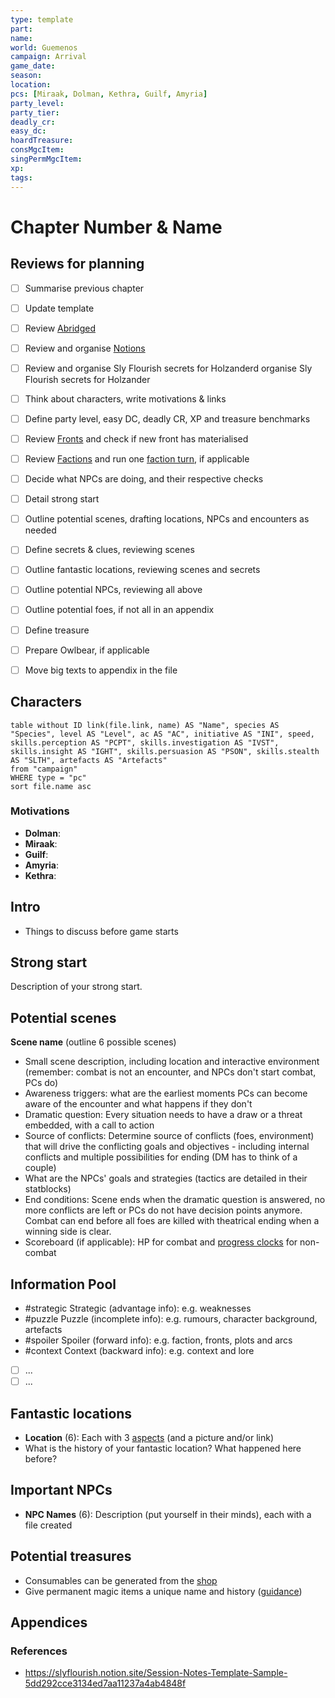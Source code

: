 ```yaml
---
type: template
part: 
name: 
world: Guemenos
campaign: Arrival
game_date: 
season: 
location: 
pcs: [Miraak, Dolman, Kethra, Guilf, Amyria]
party_level: 
party_tier: 
deadly_cr: 
easy_dc: 
hoardTreasure: 
consMgcItem: 
singPermMgcItem: 
xp: 
tags:  
---
```


# Chapter Number & Name

## Reviews for planning

- [ ] Summarise previous chapter
- [ ] Update template
- [ ] Review [Abridged](../context/abridged.md)
- [ ] Review and organise [Notions](../../notions.md)
- [ ] Review and organise Sly Flourish secrets for Holzanderd organise Sly Flourish secrets for Holzander
- [ ] Think about characters, write motivations & links
- [ ] Define party level, easy DC, deadly CR, XP and treasure benchmarks
- [ ] Review [Fronts](../factions/_fronts.md) and check if new front has materialised
- [ ] Review [Factions](../factions/_factionGame.md) and run one [faction turn](../../rules/factionRules.md), if applicable
- [ ] Decide what NPCs are doing, and their respective checks
- [ ] Detail strong start
- [ ] Outline potential scenes, drafting locations, NPCs and encounters as needed
- [ ] Define secrets & clues, reviewing scenes
- [ ] Outline fantastic locations, reviewing scenes and secrets
- [ ] Outline potential NPCs, reviewing all above
- [ ] Outline potential foes, if not all in an appendix
- [ ] Define treasure
- [ ] Prepare Owlbear, if applicable
- [ ] Move big texts to appendix in the file


## Characters

```dataview
table without ID link(file.link, name) AS "Name", species AS "Species", level AS "Level", ac AS "AC", initiative AS "INI", speed, skills.perception AS "PCPT", skills.investigation AS "IVST", skills.insight AS "IGHT", skills.persuasion AS "PSON", skills.stealth AS "SLTH", artefacts AS "Artefacts"
from "campaign"
WHERE type = "pc"
sort file.name asc
```

### Motivations
- **Dolman**: 
- **Miraak**: 
- **Guilf**: 
- **Amyria**: 
- **Kethra**: 


## Intro
- Things to discuss before game starts

## Strong start 
Description of your strong start.  

## Potential scenes 
**Scene name** (outline 6 possible scenes)
- Small scene description, including location and interactive environment (remember: combat is not an encounter, and NPCs don't start combat, PCs do)
- Awareness triggers: what are the earliest moments PCs can become aware of the encounter and what happens if they don't 
- Dramatic question: Every situation needs to have a draw or a threat embedded, with a call to action
- Source of conflicts: Determine source of conflicts (foes, environment) that will drive the conflicting goals and objectives - including internal conflicts and multiple possibilities for ending (DM has to think of a couple)
- What are the NPCs' goals and strategies (tactics are detailed in their statblocks)
- End conditions: Scene ends when the dramatic question is answered, no more conflicts are left or PCs do not have decision points anymore. Combat can end before all foes are killed with theatrical ending when a winning side is clear.
- Scoreboard (if applicable): HP for combat and [progress clocks](https://bladesinthedark.com/progress-clocks) for non-combat

## Information Pool

- #strategic Strategic (advantage info): e.g. weaknesses
- #puzzle Puzzle (incomplete info): e.g. rumours, character background, artefacts
- #spoiler Spoiler (forward info): e.g. faction, fronts, plots and arcs
- #context Context (backward info): e.g. context and lore

- [ ] ...
- [ ] ...
  
## Fantastic locations  
- **Location** (6): Each with 3 [aspects](https://perchance.org/fantastic-locations) (and a picture and/or link)
- What is the history of your fantastic location? What happened here before?
  
## Important NPCs  
- **NPC Names** (6): Description (put yourself in their minds), each with a file created

## Potential treasures  
- Consumables can be generated from the [shop](https://5emagic.shop/inventory)
- Give permanent magic items a unique name and history ([guidance](https://slyflourish.com/lazy_magic_items.html))

## Appendices


### References

- https://slyflourish.notion.site/Session-Notes-Template-Sample-5dd292cce3134ed7aa11237a4ab4848f
